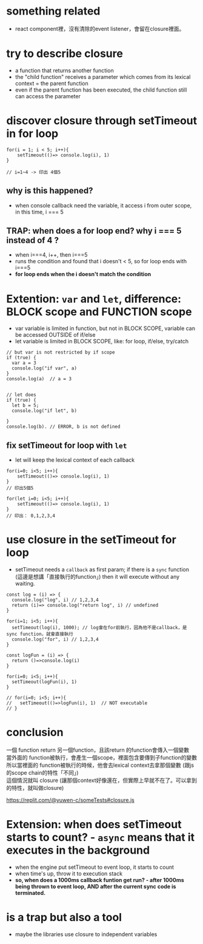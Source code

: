 # something related
- react component裡，沒有清除的event listener，會留在closure裡面。

# try to describe closure
- a function that returns another function
- the "child function" receives a parameter which comes from its lexical context = the parent function
- even if the parent function has been executed, the child function still can access the parameter

# discover closure through setTimeout in for loop
```
for(i = 1; i < 5; i++){
	setTimeout(()=> console.log(i), 1)
}

// i=1~4 -> 印出 4個5

```

## why is this happened?
- when console callback need the variable, it access i from outer scope, in this time, i === 5

## TRAP: when does a for loop end? why i === 5 instead of 4 ?
- when i===4, i++, then i===5
- runs the condition and found that i doesn't < 5, so for loop ends with i===5
- **for loop ends when the i doesn't match the condition**

# Extention: `var` and `let`, difference: BLOCK scope and FUNCTION scope
- var variable is limited in function, but not in BLOCK SCOPE, variable can be accessed OUTSIDE of if/else
- let variable is limited in BLOCK SCOPE, like: for loop, if/else, try/catch

```
// but var is not restricted by if scope
if (true) {
  var a = 3
  console.log("if var", a)
}
console.log(a)  // a = 3


// let does
if (true) {
  let b = 5;
  console.log("if let", b)

}
console.log(b). // ERROR, b is not defined

```

## fix setTimeout for loop with `let`
- let will keep the lexical context of each callback
```
for(i=0; i<5; i++){
    setTimeout(()=> console.log(i), 1)
}
// 印出5個5

for(let i=0; i<5; i++){
    setTimeout(()=> console.log(i), 1)
}
// 印出： 0,1,2,3,4
```

# use closure in the setTimeout for loop
- setTimeout needs a `callback` as first param; if there is a `sync` function (這邊是想講「直接執行的function」) then it will execute without any waiting.
```
const log = (i) => {
  console.log("log", i) // 1,2,3,4
  return (i)=> console.log("return log", i) // undefined
}

for(i=1; i<5; i++){
  setTimeout(log(i), 1000); // log會在for前執行，因為他不是callback，是sync function，就會直接執行
  console.log("for", i) // 1,2,3,4
}
```


```
const logFun = (i) => {
  return ()=>console.log(i)
}

for(i=0; i<5; i++){
  setTimeout(logFun(i), 1)
}

// for(i=0; i<5; i++){
//   setTimeout(()=>logFun(i), 1)  // NOT executable
// }
```

# conclusion
一個 function return 另一個function，且該return 的function會傳入一個變數<br/>
當外面的 function被執行，會產生一個scope，裡面包含要傳到子function的變數<br/>
所以當裡面的 function被執行的時候，他會去lexical context去拿那個變數 (跟js的scope chain的特性「不同」) <br/>
這個情況就叫 closure (讓那個context好像還在，但實際上早就不在了。可以拿到的特性，就叫做closure) <br/>

https://replit.com/@yuwen-c/someTests#closure.js


# Extension: when does setTimeout starts to count? - `async` means that it executes in the background
- when the engine put setTimeout to event loop, it starts to count
- when time's up, throw it to execution stack
- **so, when does a 1000ms callback funtion get run? - after 1000ms being thrown to event loop, AND after the current sync code is terminated.**


# is a trap but also a tool
- maybe the libraries use closure to independent variables

